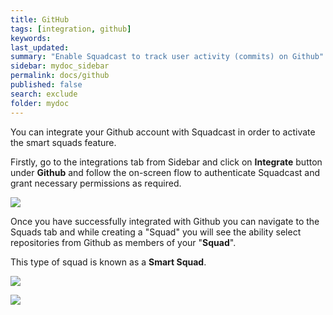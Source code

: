 ```yaml
---
title: GitHub
tags: [integration, github]
keywords: 
last_updated: 
summary: "Enable Squadcast to track user activity (commits) on Github"
sidebar: mydoc_sidebar
permalink: docs/github
published: false
search: exclude
folder: mydoc
---
```


You can integrate your Github account with Squadcast in order to activate the smart squads feature.

Firstly, go to the integrations tab from Sidebar and click on **Integrate** button under **Github** and follow the on-screen flow to authenticate Squadcast and grant necessary permissions as required.

![](images/github_1.png)

Once you have successfully integrated with Github you can navigate to the Squads tab and while creating a "Squad" you will see the ability select repositories from Github as members of your "**Squad**".

This type of squad is known as a **Smart Squad**.

![](images/github_2.png)

![](images/github_3.png)
